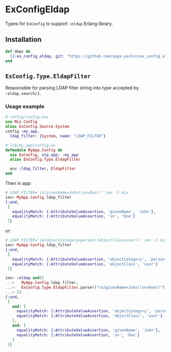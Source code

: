 # ExConfigEldap

Types for `ExConfig` to support `:eldap` Erlang library.

## Installation

```elixir
def deps do
  [{:ex_config_eldap, git: "https://github.com/sega-yarkin/ex_config_eldap.git"}]
end
```

## `ExConfig.Type.EldapFilter`

Responsible for parsing LDAP filter string into type accepted by `:eldap.search/2`.

### Usage example

```elixir
# config/config.exs
use Mix.Config
alias ExConfig.Source.System
config :my_app,
  ldap_filter: {System, name: "LDAP_FILTER"}

# lib/my_app/config.ex
defmodule MyApp.Config do
  use ExConfig, otp_app: :my_app
  alias ExConfig.Type.EldapFilter

  env :ldap_filter, EldapFilter
end
```

Then in app:
```elixir
# LDAP_FILTER='(&(givenName=John)(sn=Doe))' iex -S mix
iex> MyApp.Config.ldap_filter
{:and,
 [
   equalityMatch: {:AttributeValueAssertion, 'givenName', 'John'},
   equalityMatch: {:AttributeValueAssertion, 'sn', 'Doe'}
 ]}
```

or:

```elixir
# LDAP_FILTER='(&(objectCategory=person)(objectClass=user))' iex -S mix
iex> MyApp.Config.ldap_filter
{:and,
 [
   equalityMatch: {:AttributeValueAssertion, 'objectCategory', 'person'},
   equalityMatch: {:AttributeValueAssertion, 'objectClass', 'user'}
 ]}

iex> :eldap.and([
...>   MyApp.Config.ldap_filter,
...>   ExConfig.Type.EldapFilter.parse!("(&(givenName=John)(sn=Doe))"),
...> ])
{:and,
 [
   and: [
     equalityMatch: {:AttributeValueAssertion, 'objectCategory', 'person'},
     equalityMatch: {:AttributeValueAssertion, 'objectClass', 'user'}
   ],
   and: [
     equalityMatch: {:AttributeValueAssertion, 'givenName', 'John'},
     equalityMatch: {:AttributeValueAssertion, 'sn', 'Doe'}
   ]
 ]}
```
